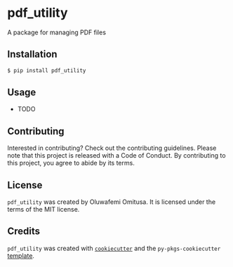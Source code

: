 # pdf_utility

A package for managing PDF files

## Installation

```bash
$ pip install pdf_utility
```

## Usage

- TODO

## Contributing

Interested in contributing? Check out the contributing guidelines. Please note that this project is released with a Code of Conduct. By contributing to this project, you agree to abide by its terms.

## License

`pdf_utility` was created by Oluwafemi Omitusa. It is licensed under the terms of the MIT license.

## Credits

`pdf_utility` was created with [`cookiecutter`](https://cookiecutter.readthedocs.io/en/latest/) and the `py-pkgs-cookiecutter` [template](https://github.com/py-pkgs/py-pkgs-cookiecutter).
